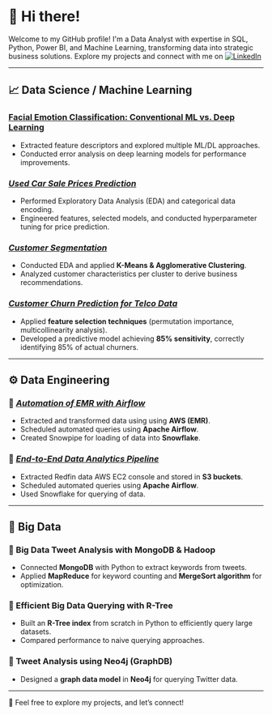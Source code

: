 # 👋 Hi there!  
Welcome to my GitHub profile! I'm a Data Analyst with expertise in SQL, Python, Power BI, and Machine Learning, transforming data into strategic business solutions. Explore my projects and connect with me on [![LinkedIn](https://img.shields.io/badge/LinkedIn-Profile-blue)](https://www.linkedin.com/in/junaidurrehman10/)


---

## 📈 Data Science / Machine Learning  

### [Facial Emotion Classification: Conventional ML vs. Deep Learning](https://github.com/junaidurrehman-lab/image-classification)  
- Extracted feature descriptors and explored multiple ML/DL approaches.  
- Conducted error analysis on deep learning models for performance improvements.  

### *[Used Car Sale Prices Prediction](https://github.com/junaid00737/used-car-sales-price)*
- Performed Exploratory Data Analysis (EDA) and categorical data encoding.  
- Engineered features, selected models, and conducted hyperparameter tuning for price prediction.  

### *[Customer Segmentation](https://github.com/junaid00737/customer-segmentation)* 
- Conducted EDA and applied **K-Means & Agglomerative Clustering**.  
- Analyzed customer characteristics per cluster to derive business recommendations.   

### *[Customer Churn Prediction for Telco Data](https://github.com/junaidurrehman-lab/customer-churn)*  
- Applied **feature selection techniques** (permutation importance, multicollinearity analysis).  
- Developed a predictive model achieving **85% sensitivity**, correctly identifying 85% of actual churners.  


---

## ⚙️ Data Engineering  

### 🔹 *[Automation of EMR with Airflow](https://github.com/junaidurrehman-lab/Data-Automation)*
- Extracted and transformed data using using **AWS (EMR)**.  
- Scheduled automated queries using **Apache Airflow**.  
- Created Snowpipe for loading of data into **Snowflake**.

### 🔹 *[End-to-End Data Analytics Pipeline](https://github.com/junaidurrehman-lab/end-to-end-data-engineering)*  
- Extracted Redfin data AWS EC2 console and stored in **S3 buckets**.  
- Scheduled automated queries using **Apache Airflow**.  
- Used Snowflake for querying of data.

---

## 💾 Big Data  

### 🔹 Big Data Tweet Analysis with MongoDB & Hadoop  
- Connected **MongoDB** with Python to extract keywords from tweets.  
- Applied **MapReduce** for keyword counting and **MergeSort algorithm** for optimization.  

### 🔹 Efficient Big Data Querying with R-Tree  
- Built an **R-Tree index** from scratch in Python to efficiently query large datasets.  
- Compared performance to naive querying approaches.  

### 🔹 Tweet Analysis using Neo4j (GraphDB)  
- Designed a **graph data model** in **Neo4j** for querying Twitter data.  

---

🚀 Feel free to explore my projects, and let’s connect!
